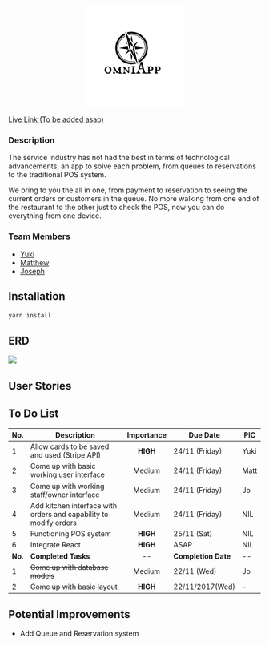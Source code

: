 <p align="center">
  <img src="/public/assets/images/logo.png">
</p>

[Live Link (To be added asap)](www.potato.com)
### Description
The service industry has not had the best in terms of technological advancements, an app to solve each problem, from queues to reservations to the traditional POS system.

We bring to you the all in one, from payment to reservation to seeing the current orders or customers in the queue. No more walking from one end of the restaurant to the other just to check the POS, now you can do everything from one device.

### Team Members
* [Yuki](https://github.com/yukitsuboniwa)
* [Matthew](https://github.com/matthewfrancisong)
* [Joseph](https://github.com/josephpung)

## Installation
```javascript
yarn install
```
## ERD
![](public/assets/images/ERD(3).png)

## User Stories


## To Do List
No. | Description | Importance | Due Date | PIC
--------  |--- | :---: | --- | --  
1| Allow cards to be saved and used (Stripe API)| **HIGH** | 24/11 (Friday) | Yuki
2| Come up with basic working user interface | Medium | 24/11 (Friday) | Matt
3| Come up with working staff/owner interface | Medium | 24/11 (Friday) | Jo
4| Add kitchen interface with orders and capability to modify orders | Medium | 24/11 (Friday) | NIL
5| Functioning POS system | **HIGH** | 25/11 (Sat) | NIL
6| Integrate React | **HIGH** | ASAP | NIL
**No.** | **Completed Tasks** | -- | **Completion Date** | --
1| ~~Come up with database models~~| Medium | 22/11 (Wed)| Jo
2| ~~Come up with basic layout~~| **HIGH** | 22/11/2017(Wed) | -

## Potential Improvements
* Add Queue and Reservation system
